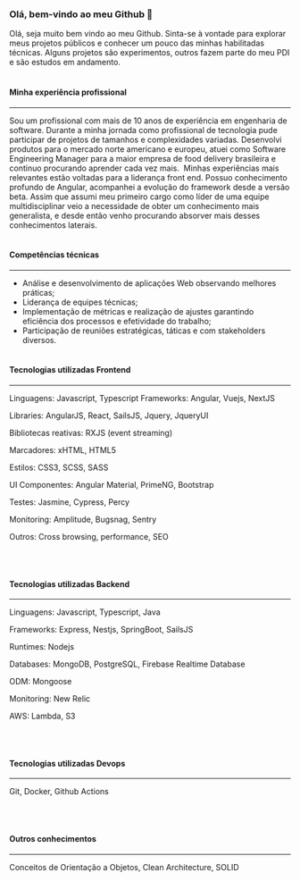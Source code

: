 ### Olá, bem-vindo ao meu Github 👋

Olá, seja muito bem vindo ao meu Github. Sinta-se à vontade para explorar meus projetos públicos e conhecer um pouco das minhas habilitadas técnicas. Alguns projetos são experimentos, outros fazem parte do meu PDI e são estudos em andamento.<br><br>


#### Minha experiência profissional
___

Sou um profissional com mais de 10 anos de experiência em engenharia de software. Durante a minha jornada como profissional de tecnologia pude participar de projetos de tamanhos e complexidades variadas. Desenvolvi produtos para o mercado norte americano e europeu, atuei como Software Engineering Manager para a maior empresa de food delivery brasileira e continuo procurando aprender cada vez mais.  Minhas experiências mais relevantes estão voltadas para a liderança front end. Possuo conhecimento profundo de Angular, acompanhei a evolução do framework desde a versão beta. Assim que assumi meu primeiro cargo como líder de uma equipe multidisciplinar veio a necessidade de obter um conhecimento mais generalista, e desde então venho procurando absorver mais desses conhecimentos laterais.<br><br>


#### Competências técnicas
___

+ Análise e desenvolvimento de aplicações Web observando melhores práticas;
+ Liderança de equipes técnicas;
+ Implementação de métricas e realização de ajustes garantindo eficiência dos processos e efetividade do trabalho;
+ Participação de reuniões estratégicas, táticas e com stakeholders diversos.<br><br>


#### Tecnologias utilizadas Frontend
___
  

Linguagens: Javascript, Typescript Frameworks: Angular, Vuejs, NextJS

Libraries: AngularJS, React, SailsJS, Jquery, JqueryUI

Bibliotecas reativas: RXJS (event streaming)

Marcadores: xHTML, HTML5

Estilos: CSS3, SCSS, SASS

UI Componentes: Angular Material, PrimeNG, Bootstrap

Testes: Jasmine, Cypress, Percy 

Monitoring: Amplitude, Bugsnag, Sentry

Outros: Cross browsing, performance, SEO

<br><br>

#### Tecnologias utilizadas Backend
___

Linguagens: Javascript, Typescript, Java

Frameworks: Express, Nestjs, SpringBoot, SailsJS

Runtimes: Nodejs

Databases: MongoDB, PostgreSQL, Firebase Realtime Database 

ODM: Mongoose

Monitoring: New Relic

AWS: Lambda, S3

<br><br>

#### Tecnologias utilizadas Devops
___
Git, Docker, Github Actions

<br><br>

####  Outros conhecimentos
___
Conceitos de Orientação a Objetos, Clean Architecture, SOLID
